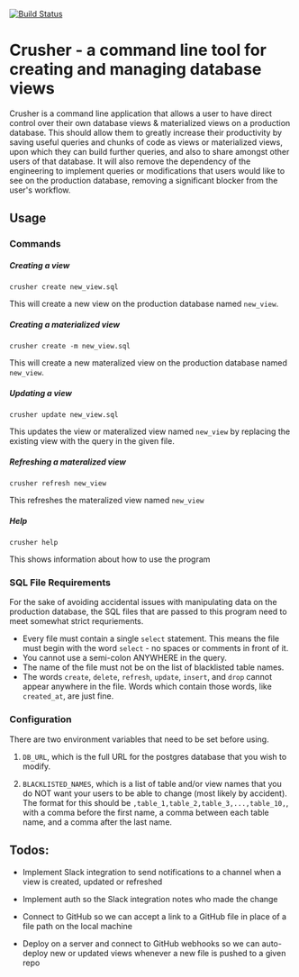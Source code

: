 [![Build Status](https://travis-ci.org/devonestes/crusher.svg?branch=master)](https://travis-ci.org/devonestes/crusher)
# Crusher - a command line tool for creating and managing database views
Crusher is a command line application that allows a user to have direct control over their own database views & materialized views on a production database. This should allow them to greatly increase their productivity by saving useful queries and chunks of code as views or materialized views, upon which they can build further queries, and also to share amongst other users of that database. It will also remove the dependency of the engineering to implement queries or modifications that users would like to see on the production database, removing a significant blocker from the user's workflow.

## Usage
### Commands

##### Creating a view
```
crusher create new_view.sql
```
This will create a new view on the production database named `new_view`.

##### Creating a materialized view
```
crusher create -m new_view.sql
```
This will create a new materalized view on the production database named `new_view`.

##### Updating a view
```
crusher update new_view.sql
```
This updates the view or materalized view named `new_view` by replacing the existing view with the query in the given file.

##### Refreshing a materalized view
```
crusher refresh new_view
```
This refreshes the materalized view named `new_view`

##### Help
```
crusher help
```
This shows information about how to use the program

### SQL File Requirements

For the sake of avoiding accidental issues with manipulating data on the production database, the SQL files that are passed to this program need to meet somewhat strict requriements.

* Every file must contain a single `select` statement. This means the file must begin with the word `select` - no spaces or comments in front of it.
* You cannot use a semi-colon ANYWHERE in the query.
* The name of the file must not be on the list of blacklisted table names.
* The words `create`, `delete`, `refresh`, `update`, `insert`, and `drop` cannot appear anywhere in the file. Words which contain those words, like `created_at`, are just fine.


### Configuration

There are two environment variables that need to be set before using.

1) `DB_URL`, which is the full URL for the postgres database that you wish to modify.

2) `BLACKLISTED_NAMES`, which is a list of table and/or view names that you do NOT want your users to be able to change (most likely by accident). The format for this should be `,table_1,table_2,table_3,...,table_10,`, with a comma before the first name, a comma between each table name, and a comma after the last name.

## Todos:

- Implement Slack integration to send notifications to a channel when a view is created, updated or refreshed

- Implement auth so the Slack integration notes who made the change

- Connect to GitHub so we can accept a link to a GitHub file in place of a file path on the local machine

- Deploy on a server and connect to GitHub webhooks so we can auto-deploy new or updated views whenever a new file is pushed to a given repo
